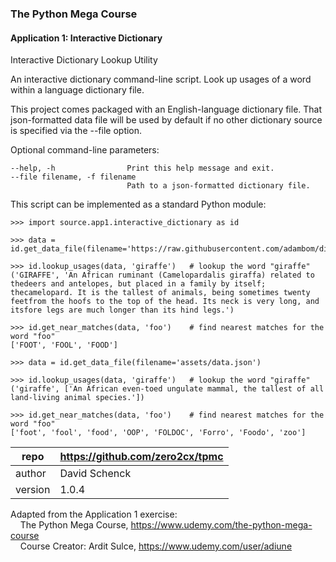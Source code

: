 ### The Python Mega Course

#### Application 1: Interactive Dictionary

Interactive Dictionary Lookup Utility

An interactive dictionary command-line script. Look up usages of a word
within a language dictionary file.
 
This project comes packaged with an English-language dictionary file.
That json-formatted data file will be used by default if no other
dictionary source is specified via the --file option.   

Optional command-line parameters:

    --help, -h                Print this help message and exit.
    --file filename, -f filename
                              Path to a json-formatted dictionary file.
    
This script can be implemented as a standard Python module:

    >>> import source.app1.interactive_dictionary as id
    
    >>> data = id.get_data_file(filename='https://raw.githubusercontent.com/adambom/dictionary/master/dictionary.json')

    >>> id.lookup_usages(data, 'giraffe')   # lookup the word "giraffe"
    ('GIRAFFE', 'An African ruminant (Camelopardalis giraffa) related to thedeers and antelopes, but placed in a family by itself; thecamelopard. It is the tallest of animals, being sometimes twenty feetfrom the hoofs to the top of the head. Its neck is very long, and itsfore legs are much longer than its hind legs.')

    >>> id.get_near_matches(data, 'foo')    # find nearest matches for the word "foo"
    ['FOOT', 'FOOL', 'FOOD']
    
    >>> data = id.get_data_file(filename='assets/data.json')
    
    >>> id.lookup_usages(data, 'giraffe')   # lookup the word "giraffe"
    ('giraffe', ['An African even-toed ungulate mammal, the tallest of all land-living animal species.']) 
    
    >>> id.get_near_matches(data, 'foo')    # find nearest matches for the word "foo"
    ['foot', 'fool', 'food', 'OOP', 'FOLDOC', 'Forro', 'Foodo', 'zoo']
    
    
repo | https://github.com/zero2cx/tpmc
--- | --- 
author | David Schenck
version | 1.0.4

Adapted from the Application 1 exercise:<br>
 &nbsp; &nbsp; The Python Mega Course, https://www.udemy.com/the-python-mega-course<br>
 &nbsp; &nbsp; Course Creator: Ardit Sulce, https://www.udemy.com/user/adiune<br>
